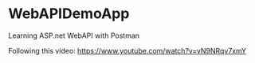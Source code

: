 # WebAPIDemoApp
Learning ASP.net WebAPI with Postman


Following this video: https://www.youtube.com/watch?v=vN9NRqv7xmY

